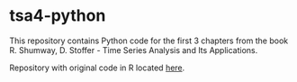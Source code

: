 # tsa4-python

This repository contains Python code for the first 3 chapters from the book R. Shumway, D. Stoffer - Time Series Analysis and Its Applications.

Repository with original code in R located [here](https://github.com/nickpoison/tsa4).
